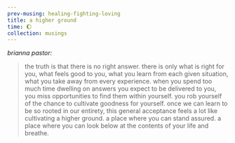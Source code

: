 ```yaml
--- 
prev-musing: healing-fighting-loving
title: a higher ground
time: 🌔
collection: musings
---
```

<cite>brianna pastor:</cite>
> the truth is that there is no right 
answer. there is only what is right for 
you, what feels good to you, what you 
learn from each given situation, what
you take away from every experience. when 
you spend too much time dwelling on
answers you expect to be delivered to you,
you miss opportunities to find them within
yourself. you rob yourself of the chance 
to cultivate goodness for yourself. once 
we can learn to be so rooted in our 
entirety, this general acceptance feels a 
lot like cultivating a higher ground. a 
place where you can stand assured. a place
where you can look below at the contents of 
your life and breathe. 